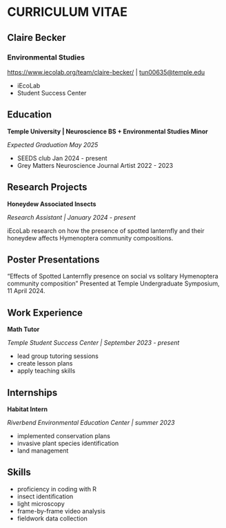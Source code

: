 # **CURRICULUM VITAE**
## **Claire Becker**
### **Environmental Studies**
https://www.iecolab.org/team/claire-becker/ | tun00635@temple.edu
- iEcoLab
- Student Success Center


## Education
**Temple University | Neuroscience BS + Environmental Studies Minor**

*Expected Graduation May 2025*
- SEEDS club Jan 2024 - present 
- Grey Matters Neuroscience Journal Artist 2022 - 2023


## Research Projects
**Honeydew Associated Insects**

*Research Assistant | January 2024 - present*

iEcoLab research on how the presence of spotted lanternfly and their honeydew affects Hymenoptera community compositions. 


## Poster Presentations																				

“Effects of Spotted Lanternfly presence on social vs solitary Hymenoptera community composition” Presented at Temple Undergraduate Symposium, 11 April 2024.


## Work Experience																			

**Math Tutor** 

*Temple Student Success Center | September 2023 - present*
-	lead group tutoring sessions
-	create lesson plans
-	apply teaching skills 

## Internships

**Habitat Intern** 

*Riverbend Environmental Education Center | summer 2023*
-	implemented conservation plans
-	invasive plant species identification
-	land management 


## Skills

- proficiency in coding with R
- insect identification
- light microscopy
- frame-by-frame video analysis
- fieldwork data collection 
